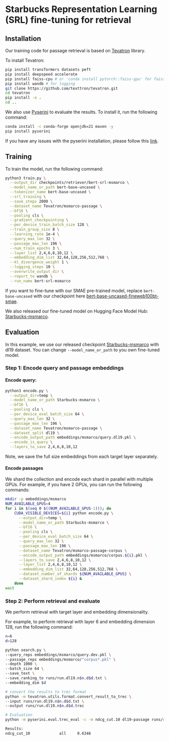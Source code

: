 # Starbucks Representation Learning (SRL) fine-tuning for retrieval

## Installation
Our training code for passage retrieval is based on [Tevatron](https://github.com/texttron/tevatron) library.

To install Tevatron:
```bash
pip install transformers datasets peft
pip install deepspeed accelerate
pip install faiss-cpu # or 'conda install pytorch::faiss-gpu' for faiss gpu search
pip install wandb # for logging
git clone https://github.com/texttron/tevatron.git
cd tevatron
pip install -e .
cd ..
```

We also use [Pyserini](https://github.com/castorini/pyserini/tree/master) to evaluate the results. 
To install it, run the following command:
```bash
conda install -c conda-forge openjdk=21 maven -y
pip install pyserini
```
If you have any issues with the pyserini installation, please follow this [link](https://github.com/castorini/pyserini/blob/master/docs/installation.md).

## Training
To train the model, run the following command:
```bash
python3 train.py \
  --output_dir checkpoints/retriever/bert-srl-msmarco \
  --model_name_or_path bert-base-uncased \
  --tokenizer_name bert-base-uncased \
  --srl_training \
  --save_steps 2000 \
  --dataset_name Tevatron/msmarco-passage \
  --bf16 \
  --pooling cls \
  --gradient_checkpointing \
  --per_device_train_batch_size 128 \
  --train_group_size 8 \
  --learning_rate 1e-4 \
  --query_max_len 32 \
  --passage_max_len 196 \
  --num_train_epochs 3 \
  --layer_list 2,4,6,8,10,12 \
  --embedding_dim_list 32,64,128,256,512,768 \
  --kl_divergence_weight 1 \
  --logging_steps 10 \
  --overwrite_output_dir \
  --report_to wandb \
  --run_name bert-srl-msmarco
```

If you want to fine-tune with our SMAE pre-trained model, replace `bert-base-uncased` with our checkpoint here [bert-base-uncased-fineweb100bt-smae](https://huggingface.co/ielabgroup/bert-base-uncased-fineweb100bt-smae).

We also released our fine-tuned model on Hugging Face Model Hub: [Starbucks-msmarco](https://huggingface.co/ielabgroup/Starbucks-msmarco). 


## Evaluation
In this example, we use our released checkpoint [Starbucks-msmarco](https://huggingface.co/ielabgroup/Starbucks-msmarco) with dl19 dataset.
You can change `--model_name_or_path` to you own fine-tuned model.
### Step 1: Encode query and passage embeddings
#### Encode query:
```bash
python3 encode.py \
  --output_dir=temp \
  --model_name_or_path Starbucks-msmarco \
  --bf16 \
  --pooling cls \
  --per_device_eval_batch_size 64 \
  --query_max_len 32 \
  --passage_max_len 196 \
  --dataset_name Tevatron/msmarco-passage \
  --dataset_split dl19 \
  --encode_output_path embeddings/msmarco/query.dl19.pkl \
  --encode_is_query \
  --layers_to_save 2,4,6,8,10,12
```
Note, we save the full size embeddings from each target layer separately.

#### Encode passages
We shard the collection and encode each shard in parallel with multiple GPUs.
For example, if you have 2 GPUs, you can run the following commands:
```bash
mkdir -p embeddings/msmarco
NUM_AVAILABLE_GPUS=4
for i in $(seq 0 $((NUM_AVAILABLE_GPUS-1))); do
    CUDA_VISIBLE_DEVICES=${i} python encode.py \
      --output_dir=temp \
      --model_name_or_path Starbucks-msmarco \
      --bf16 \
      --pooling cls \
      --per_device_eval_batch_size 64 \
      --query_max_len 32 \
      --passage_max_len 196 \
      --dataset_name Tevatron/msmarco-passage-corpus \
      --encode_output_path embeddings/msmarco/corpus.${i}.pkl \
      --layers_to_save 2,4,6,8,10,12 \
      --layer_list 2,4,6,8,10,12 \
      --embedding_dim_list 32,64,128,256,512,768 \
      --dataset_number_of_shards ${NUM_AVAILABLE_GPUS} \
      --dataset_shard_index ${i} &
    done
wait
```

### Step 2: Perform retrieval and evaluate
We perform retrieval with target layer and embedding dimensionality. 

For example, to perform retrieval with layer 6 and embedding dimension 128, run the following command:

```bash
n=6
d=128

python search.py \
--query_reps embeddings/msmarco/query.dev.pkl \
--passage_reps embeddings/msmarco/"corpus*.pkl" \
--depth 1000 \
--batch_size 64 \
--save_text \
--save_ranking_to runs/run.dl19.n$n.d$d.txt \
--embedding_dim $d

# convert the results to trec format
python -m tevatron.utils.format.convert_result_to_trec \
--input runs/run.dl19.n$n.d$d.txt \
--output runs/run.dl19.n$n.d$d.trec

# Evaluation
python -m pyserini.eval.trec_eval -c -m ndcg_cut.10 dl19-passage runs/run.dl19.n$n.d$d.trec

Results:
ndcg_cut_10             all     0.6346
```